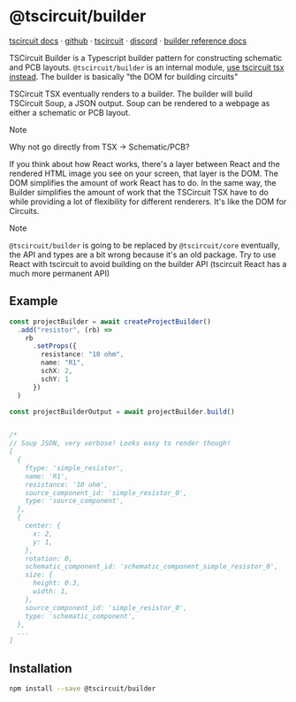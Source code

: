 # @tscircuit/builder

[tscircuit docs](https://docs.tscircuit.com) &middot; [github](https://github.com/tscircuit/builder) &middot; [tscircuit](https://tscircuit.com) &middot; [discord](https://tscircuit.com/join) &middot; [builder reference docs](https://tscircuit.github.io/builder)

TSCircuit Builder is a Typescript builder pattern for constructing schematic and PCB layouts. `@tscircuit/builder` is an internal module, [use tscircuit tsx instead](https://github.com/tscircuit/tscircuit). The builder is basically "the DOM for building circuits"

TSCircuit TSX eventually renders to a builder. The builder will build
TSCircuit Soup, a JSON output. Soup can be rendered to
a webpage as either a schematic or PCB layout.

> [!NOTE]
> Why not go directly from TSX -> Schematic/PCB?
>
> If you think about how React works, there's a layer between React and
> the rendered HTML image you see on your screen, that layer is the DOM.
> The DOM simplifies the amount of work React has to do. In the same way,
> the Builder simplifies the amount of work that the TSCircuit TSX
> have to do while providing a lot of flexibility for different renderers. It's
> like the DOM for Circuits.

> [!NOTE]
>
> `@tscircuit/builder` is going to be replaced by `@tscircuit/core` eventually,
> the API and types are a bit wrong because it's an old package. Try to use
> React with tscircuit to avoid building on the builder API (tscircuit React
> has a much more permanent API)

## Example

```ts
const projectBuilder = await createProjectBuilder()
  .add("resistor", (rb) =>
    rb
      .setProps({
        resistance: "10 ohm",
        name: "R1",
        schX: 2,
        schY: 1
      })
  )

const projectBuilderOutput = await projectBuilder.build()


/*
// Soup JSON, very verbose! Looks easy to render though!
[
  {
    ftype: 'simple_resistor',
    name: 'R1',
    resistance: '10 ohm',
    source_component_id: 'simple_resistor_0',
    type: 'source_component',
  },
  {
    center: {
      x: 2,
      y: 1,
    },
    rotation: 0,
    schematic_component_id: 'schematic_component_simple_resistor_0',
    size: {
      height: 0.3,
      width: 1,
    },
    source_component_id: 'simple_resistor_0',
    type: 'schematic_component',
  },
  ...
]
```

## Installation

```bash
npm install --save @tscircuit/builder
```
